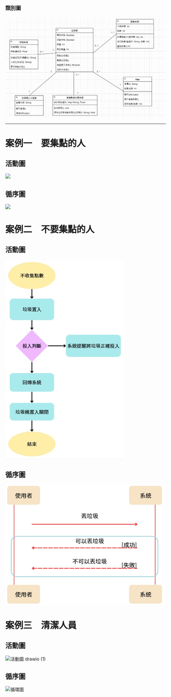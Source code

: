 ### 類別圖
![類別圖](./img/UML.jpg)
***
# **案例一　要集點的人**  
## 活動圖
<img src = "https://github.com/user-attachments/assets/25f49d31-9c34-4f78-b3cd-e4ae2a5df939" width=30%>  

## 循序圖
<img src = "https://github.com/user-attachments/assets/a2061483-ac0a-474c-8944-b3910cdfebe4" width=30%>

# **案例二　不要集點的人**  
## 活動圖
![案例二活動圖](./img/活動圖.jpg)
## 循序圖
![案例二循環圖](./img/循環圖.jpg)

# **案例三　清潔人員**  
## 活動圖
![活動圖 drawio (1)](https://github.com/user-attachments/assets/7910cd74-818c-4417-bbbc-61dead21207b)
## 循序圖
![循環圖](https://github.com/user-attachments/assets/325ac205-65c9-4c28-8152-3822b8f6622f)
